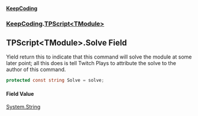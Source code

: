 #### [KeepCoding](index.md 'index')
### [KeepCoding](KeepCoding.md 'KeepCoding').[TPScript&lt;TModule&gt;](TPScript_TModule_.md 'KeepCoding.TPScript&lt;TModule&gt;')
## TPScript&lt;TModule&gt;.Solve Field
Yield return this to indicate that this command will solve the module at some later point; all this does is tell Twitch Plays to attribute the solve to the author of this command.  
```csharp
protected const string Solve = solve;
```
#### Field Value
[System.String](https://docs.microsoft.com/en-us/dotnet/api/System.String 'System.String')
